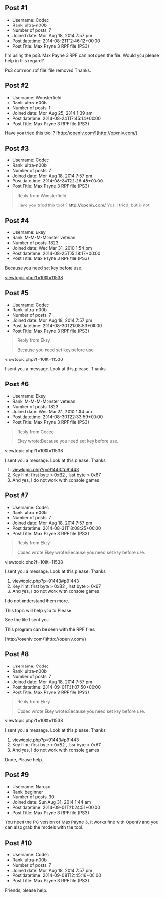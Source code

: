 ## Post #1
- Username: Codec
- Rank: ultra-n00b
- Number of posts: 7
- Joined date: Mon Aug 18, 2014 7:57 pm
- Post datetime: 2014-08-21T12:46:12+00:00
- Post Title: Max Payne 3 RPF file (PS3)

I'm using the ps3.
Max Payne 3 RPF can not open the file.
Would you please help in this regard?

Ps3 common.rpf file: file removed
Thanks.
## Post #2
- Username: Woosterfield
- Rank: ultra-n00b
- Number of posts: 1
- Joined date: Mon Aug 25, 2014 1:39 am
- Post datetime: 2014-08-24T17:45:14+00:00
- Post Title: Max Payne 3 RPF file (PS3)

Have you tried this tool ? [http://openiv.com/](http://openiv.com/)
## Post #3
- Username: Codec
- Rank: ultra-n00b
- Number of posts: 7
- Joined date: Mon Aug 18, 2014 7:57 pm
- Post datetime: 2014-08-24T22:26:48+00:00
- Post Title: Max Payne 3 RPF file (PS3)

> Reply from Woosterfield
>
> Have you tried this tool ? http://openiv.com/
Yes. 
I tried, but is not
## Post #4
- Username: Ekey
- Rank: M-M-M-Monster veteran
- Number of posts: 1823
- Joined date: Wed Mar 31, 2010 1:54 pm
- Post datetime: 2014-08-25T05:18:17+00:00
- Post Title: Max Payne 3 RPF file (PS3)

Because you need set key before use.

[viewtopic.php?f=10&t=11538](http://forum.xentax.com/viewtopic.php?f=10&t=11538)
## Post #5
- Username: Codec
- Rank: ultra-n00b
- Number of posts: 7
- Joined date: Mon Aug 18, 2014 7:57 pm
- Post datetime: 2014-08-30T21:08:53+00:00
- Post Title: Max Payne 3 RPF file (PS3)

> Reply from Ekey
>
> Because you need set key before use.

viewtopic.php?f=10&t=11538

I sent you a message.
Look at this,please.
Thanks
## Post #6
- Username: Ekey
- Rank: M-M-M-Monster veteran
- Number of posts: 1823
- Joined date: Wed Mar 31, 2010 1:54 pm
- Post datetime: 2014-08-30T22:33:59+00:00
- Post Title: Max Payne 3 RPF file (PS3)

> Reply from Codec
>
> Ekey wrote:Because you need set key before use.

viewtopic.php?f=10&t=11538

I sent you a message.
Look at this,please.
Thanks

1) [viewtopic.php?p=91443#p91443](http://forum.xentax.com/viewtopic.php?p=91443#p91443)
2) Key hint: first byte > 0xB2 , last byte > 0x67
3) And yes, I do not work with console games
## Post #7
- Username: Codec
- Rank: ultra-n00b
- Number of posts: 7
- Joined date: Mon Aug 18, 2014 7:57 pm
- Post datetime: 2014-08-31T18:08:25+00:00
- Post Title: Max Payne 3 RPF file (PS3)

> Reply from Ekey
>
> Codec wrote:Ekey wrote:Because you need set key before use.

viewtopic.php?f=10&t=11538

I sent you a message.
Look at this,please.
Thanks 

1) viewtopic.php?p=91443#p91443
2) Key hint: first byte > 0xB2 , last byte > 0x67
3) And yes, I do not work with console games

I do not understand them more.  

This topic will help you to 
Please 

See the file I sent you. 

This program can be seen with the RPF files. 

[http://openiv.com/](http://openiv.com/)
## Post #8
- Username: Codec
- Rank: ultra-n00b
- Number of posts: 7
- Joined date: Mon Aug 18, 2014 7:57 pm
- Post datetime: 2014-09-01T21:07:50+00:00
- Post Title: Max Payne 3 RPF file (PS3)

> Reply from Ekey
>
> Codec wrote:Ekey wrote:Because you need set key before use.

viewtopic.php?f=10&t=11538

I sent you a message.
Look at this,please.
Thanks 

1) viewtopic.php?p=91443#p91443
2) Key hint: first byte > 0xB2 , last byte > 0x67
3) And yes, I do not work with console games

Dude, 
Please help.
## Post #9
- Username: Naroax
- Rank: beginner
- Number of posts: 30
- Joined date: Sun Aug 31, 2014 1:44 am
- Post datetime: 2014-09-01T21:24:51+00:00
- Post Title: Max Payne 3 RPF file (PS3)

You need the PC version of Max Payne 3, It works fine with OpenIV and you can also grab the models with the tool.
## Post #10
- Username: Codec
- Rank: ultra-n00b
- Number of posts: 7
- Joined date: Mon Aug 18, 2014 7:57 pm
- Post datetime: 2014-09-08T12:45:16+00:00
- Post Title: Max Payne 3 RPF file (PS3)

Friends, please help.
